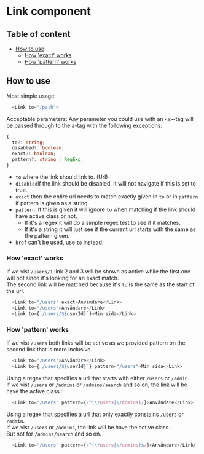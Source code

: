 # Link component <!-- omit in toc -->

## Table of content <!-- omit in toc -->
- [How to use](#how-to-use)
  - [How 'exact' works](#how-exact-works)
  - [How 'pattern' works](#how-pattern-works)

## How to use
Most simple usage:
```ts
  <Link to="/path">
```

Acceptable parameters:
Any parameter you could use with an `<a>`-tag will be passed through to the a-tag with the following exceptions:

```ts
{
  to?: string;
  disabled?: boolean;
  exact?: boolean;
  pattern?: string | RegExp;
}
```
* `to` where the link should link to. (Url)
* `disabled`if the link should be disabled. It will not navigate if this is set to true.
* `exact` then the entire url needs to match exactly given in `to` or in `pattern` if pattern is given as a string.
* `pattern`: If this is given it will ignore `to` when matching if the link should have active class or not.
  * If it's a regex it will do a simple regex test to see if it matches.
  * If it's a string it will just see if the current url starts with the same as the pattern given.
* `href` can't be used, use `to` instead.
  
### How 'exact' works
If we vist `/users/1` link 2 and 3 will be shown as active while the first one will not since it's looking for an exact match.  
The second link will be matched because it's `to` is the same as the start of the url.
```ts
  <Link to="/users" exact>Användare</Link>
  <Link to="/users">Användare</Link>
  <Link to={`/users/${userId}`}>Min sida</Link>
```

### How 'pattern' works
If we vist `/users` both links will be active as we provided pattern on the second link that is more inclusive.
```ts
  <Link to="/users">Användare</Link>
  <Link to={`/users/${userId}`} pattern="/users">Min sida</Link>
```

Using a regex that specifies a url that starts with either `/users` or `/admin`.  
If we vist `/users` or `/admins` or `/admins/search` and so on, the link will be have the active class.
```ts
  <Link to="/users" pattern={/^(\/users|\/admins)/}>Användare</Link>
```

Using a regex that specifies a url that only exactly constains  `/users` or `/admin`.  
If we vist `/users` or `/admins`, the link will be have the active class.  
But not for `/admins/search` and so on.
```ts
  <Link to="/users" pattern={/^(\/users|\/admins)$/}>Användare</Link>
```
